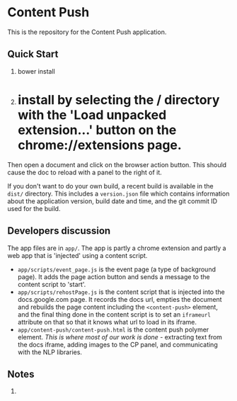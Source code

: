 # Content Push

This is the repository for the Content Push application.

## Quick Start

1. bower install
1. # install by selecting the / directory with the 'Load unpacked extension...' button on the chrome://extensions page.

Then open a document and click on the browser action button. This should cause the doc to reload with a panel to the right of it.

If you don't want to do your own build, a recent build is available in the `dist/` directory. This includes a `version.json` file which contains information about the application version, build date and time, and the git commit ID used for the build.

## Developers discussion

The app files are in `app/`.
The app is partly a chrome extension and partly a web app that is 'injected' using a content script.
* `app/scripts/event_page.js` is the event page (a type of background page). It adds the page action button and sends a message to the content script to 'start'.
* `app/scripts/rehostPage.js` is the content script that is injected into the docs.google.com page. It records the docs url, empties the document and rebuilds the page content including the `<content-push>` element, and the final thing done in the content script is to set an `iframeurl` attribute on that so that it knows what url to load in its iframe.
* `app/content-push/content-push.html` is the content push polymer element. *This is where most of our work is done* - extracting text from the docs iframe, adding images to the CP panel, and communicating with the NLP libraries.

## Notes

1. 
